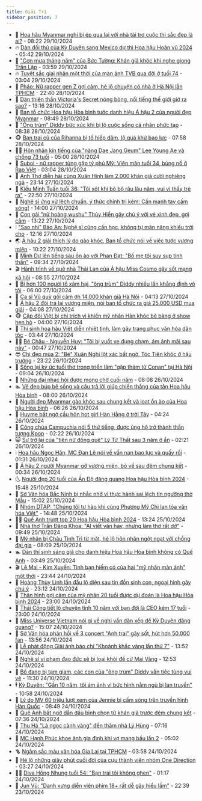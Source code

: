 ```yaml
---
title: Giải Trí
sidebar_position: 7
---
```


<!-- dantri-giai-tri:START -->
- 🤩 [Hoa hậu Myanmar nghi bị ép qua lại với nhà tài trợ cuộc thi sắc đẹp là ai?](https://dantri.com.vn/giai-tri/hoa-hau-myanmar-nghi-bi-ep-qua-lai-voi-nha-tai-tro-cuoc-thi-sac-dep-la-ai-20241029101211132.htm) - 08:22 29/10/2024
- 🔥 [Dàn đối thủ của Kỳ Duyên sang Mexico dự thi Hoa hậu Hoàn vũ 2024](https://dantri.com.vn/giai-tri/dan-doi-thu-cua-ky-duyen-sang-mexico-du-thi-hoa-hau-hoan-vu-2024-20241029114444908.htm) - 05:42 29/10/2024
- 🚀 [&quot;Cơn mưa tháng năm&quot; của Bức Tường: Khán giả khóc khi nghe giọng Trần Lập](https://dantri.com.vn/giai-tri/con-mua-thang-nam-cua-buc-tuong-khan-gia-khoc-khi-nghe-giong-tran-lap-20241029031628699.htm) - 03:59 29/10/2024
- 🔥 [Tuyệt sắc giai nhân một thời của màn ảnh TVB qua đời ở tuổi 74](https://dantri.com.vn/giai-tri/tuyet-sac-giai-nhan-mot-thoi-cua-man-anh-tvb-qua-doi-o-tuoi-74-20241029090953458.htm) - 03:04 29/10/2024
- 🌈 [Pháo: Nữ rapper gen Z gợi cảm, hé lộ chuyện có nhà ở Hà Nội lẫn TPHCM](https://dantri.com.vn/giai-tri/phao-nu-rapper-gen-z-goi-cam-he-lo-chuyen-co-nha-o-ha-noi-lan-tphcm-20241016175355131.htm) - 22:40 28/10/2024
- 📝 [Dàn thiên thần Victoria&#39;s Secret nóng bỏng, nổi tiếng thế giới giờ ra sao?](https://dantri.com.vn/giai-tri/dan-thien-than-victorias-secret-nong-bong-noi-tieng-the-gioi-gio-ra-sao-20241026133034142.htm) - 13:16 28/10/2024
- 💪 [Ban tổ chức Hoa hậu Hòa bình tước danh hiệu Á hậu 2 của người đẹp Myanmar](https://dantri.com.vn/giai-tri/ban-to-chuc-hoa-hau-hoa-binh-tuoc-danh-hieu-a-hau-2-cua-nguoi-dep-myanmar-20241028153736746.htm) - 08:49 28/10/2024
- 🤡 [&quot;Ông trùm&quot; Diddy bức xúc khi bị lộ cuộc sống cá nhân phức tạp](https://dantri.com.vn/giai-tri/ong-trum-diddy-buc-xuc-khi-bi-lo-cuoc-song-ca-nhan-phuc-tap-20241028091706691.htm) - 08:38 28/10/2024
- 🐵 [Bạn trai cũ của Rihanna bị tố hiếp dâm, lộ quá khứ bạo lực](https://dantri.com.vn/giai-tri/ban-trai-cu-cua-rihanna-bi-to-hiep-dam-lo-qua-khu-bao-luc-20241028104852047.htm) - 07:58 28/10/2024
- 🧑‍🏫 [Hôn nhân kín tiếng của &quot;nàng Dae Jang Geum&quot; Lee Young Ae và chồng 73 tuổi](https://dantri.com.vn/giai-tri/hon-nhan-kin-tieng-cua-nang-dae-jang-geum-lee-young-ae-va-chong-73-tuoi-20241027113435488.htm) - 05:00 28/10/2024
- 💂 [Suboi - nữ rapper từng gặp tỷ phú Mỹ: Viên mãn tuổi 34, bùng nổ ở Rap Việt](https://dantri.com.vn/giai-tri/suboi-nu-rapper-tung-gap-ty-phu-my-vien-man-tuoi-34-bung-no-o-rap-viet-20241028045258613.htm) - 03:04 28/10/2024
- 🤠 [Anh Thơ diễn hài cùng Xuân Hinh làm 2.000 khán giả cười nghiêng ngả](https://dantri.com.vn/giai-tri/anh-tho-dien-hai-cung-xuan-hinh-lam-2000-khan-gia-cuoi-nghieng-nga-20241028010437662.htm) - 23:14 27/10/2024
- 🫶 [Kiều Minh Tuấn tuổi 36: &quot;Tôi xót khi bỏ bộ râu lâu năm, vui vì thấy trẻ ra&quot;](https://dantri.com.vn/giai-tri/kieu-minh-tuan-tuoi-36-toi-xot-khi-bo-bo-rau-lau-nam-vui-vi-thay-tre-ra-20241024105331376.htm) - 22:50 27/10/2024
- 🦏 [Nghệ sĩ ứng xử lệch chuẩn, ý thức chính trị kém: Cần mạnh tay cấm sóng!](https://dantri.com.vn/giai-tri/nghe-si-ung-xu-lech-chuan-y-thuc-chinh-tri-kem-can-manh-tay-cam-song-20241025095152062.htm) - 14:00 27/10/2024
- 🧰 [Con gái &quot;nữ hoàng wushu&quot; Thúy Hiền gây chú ý với vẻ xinh đẹp, gợi cảm](https://dantri.com.vn/giai-tri/con-gai-nu-hoang-wushu-thuy-hien-gay-chu-y-voi-ve-xinh-dep-goi-cam-20241020161159911.htm) - 13:22 27/10/2024
- 🕯 [&quot;Sao nhí&quot; Bảo An: Nghệ sĩ cũng cần học, không tự mãn năng khiếu trời cho](https://dantri.com.vn/giai-tri/sao-nhi-bao-an-nghe-si-cung-can-hoc-khong-tu-man-nang-khieu-troi-cho-20241027185222712.htm) - 12:16 27/10/2024
- 🌏 [Á hậu 2 giải thích lý do gào khóc, Ban tổ chức nói về việc tước vương miện](https://dantri.com.vn/giai-tri/a-hau-2-giai-thich-ly-do-gao-khoc-ban-to-chuc-noi-ve-viec-tuoc-vuong-mien-20241027161435517.htm) - 10:22 27/10/2024
- 🌈 [Minh Dự lên tiếng sau ồn ào với Phan Đạt: &quot;Bố mẹ tôi suy sụp tinh thần&quot;](https://dantri.com.vn/giai-tri/minh-du-len-tieng-sau-on-ao-voi-phan-dat-bo-me-toi-suy-sup-tinh-than-20241027152327787.htm) - 09:34 27/10/2024
- 🎬 [Hành trình về quê nhà Thái Lan của Á hậu Miss Cosmo gây sốt mạng xã hội](https://dantri.com.vn/giai-tri/hanh-trinh-ve-que-nha-thai-lan-cua-a-hau-miss-cosmo-gay-sot-mang-xa-hoi-20241027114610620.htm) - 08:55 27/10/2024
- 👀 [Bị hơn 100 người tố xâm hại, &quot;ông trùm&quot; Diddy nhiều lần khẳng định vô tội](https://dantri.com.vn/giai-tri/bi-hon-100-nguoi-to-xam-hai-ong-trum-diddy-nhieu-lan-khang-dinh-vo-toi-20241027094923237.htm) - 06:00 27/10/2024
- 🧰 [Ca sĩ Vũ quỳ gối cảm ơn 14.000 khán giả Hà Nội](https://dantri.com.vn/giai-tri/ca-si-vu-quy-goi-cam-on-14000-khan-gia-ha-noi-20241027111209319.htm) - 04:13 27/10/2024
- 🧰 [Á hậu 2 đòi trả lại vương miện, nói ban tổ chức ra giá 25.000 USD mua giải](https://dantri.com.vn/giai-tri/a-hau-2-doi-tra-lai-vuong-mien-noi-ban-to-chuc-ra-gia-25000-usd-mua-giai-20241027090142747.htm) - 04:08 27/10/2024
- 🐵 [Cặp đôi Việt bị chỉ trích vì khiến mỹ nhân Hàn khóc bẽ bàng ở show hẹn hò](https://dantri.com.vn/giai-tri/cap-doi-viet-bi-chi-trich-vi-khien-my-nhan-han-khoc-be-bang-o-show-hen-ho-20241027081428675.htm) - 04:00 27/10/2024
- 🐘 [Thí sinh hoa hậu Việt diễn nhiệt tình, làm gãy trang phục văn hóa dân tộc](https://dantri.com.vn/giai-tri/thi-sinh-hoa-hau-viet-dien-nhiet-tinh-lam-gay-trang-phuc-van-hoa-dan-toc-20241027093259804.htm) - 03:44 27/10/2024
- 🧑‍💻 [Bé Châu - Nguyễn Huy: &quot;Tôi bị vuốt ve đụng chạm, ám ảnh mãi sau này&quot;](https://dantri.com.vn/giai-tri/be-chau-nguyen-huy-toi-bi-vuot-ve-dung-cham-am-anh-mai-sau-nay-20241026132812728.htm) - 00:47 27/10/2024
- 😎 [Chị đẹp mùa 2: &quot;Bé&quot; Xuân Nghi lột xác bất ngờ, Tóc Tiên khóc ở hậu trường](https://dantri.com.vn/giai-tri/chi-dep-mua-2-be-xuan-nghi-lot-xac-bat-ngo-toc-tien-khoc-o-hau-truong-20241026231519472.htm) - 23:22 26/10/2024
- 🧰 [Sống lại ký ức tuổi thơ trong triển lãm &quot;gặp thám tử Conan&quot; tại Hà Nội](https://dantri.com.vn/giai-tri/song-lai-ky-uc-tuoi-tho-trong-trien-lam-gap-tham-tu-conan-tai-ha-noi-20241026144748354.htm) - 09:04 26/10/2024
- 🧰 [Những đại nhạc hội được mong chờ cuối năm](https://dantri.com.vn/giai-tri/nhung-dai-nhac-hoi-duoc-mong-cho-cuoi-nam-20241026150806430.htm) - 08:08 26/10/2024
- 🏊 [Vẻ đẹp búp bê sống và câu trả lời giúp chiến thắng của tân Hoa hậu Hòa bình](https://dantri.com.vn/giai-tri/ve-dep-bup-be-song-va-cau-tra-loi-giup-chien-thang-cua-tan-hoa-hau-hoa-binh-20241026122434885.htm) - 08:00 26/10/2024
- 🌋 [Người đẹp Myanmar gào khóc sau chung kết và loạt ồn ào của Hoa hậu Hòa bình](https://dantri.com.vn/giai-tri/nguoi-dep-myanmar-gao-khoc-sau-chung-ket-va-loat-on-ao-cua-hoa-hau-hoa-binh-20241026113057092.htm) - 06:26 26/10/2024
- 🔭 [Huyme bất ngờ cầu hôn hot girl Hàn Hằng ở trời Tây](https://dantri.com.vn/giai-tri/huyme-bat-ngo-cau-hon-hot-girl-han-hang-o-troi-tay-20241026091835238.htm) - 04:24 26/10/2024
- 📝 [Công chúa Campuchia nói 5 thứ tiếng, được ủng hộ trở thành thần tượng Kpop](https://dantri.com.vn/giai-tri/cong-chua-campuchia-noi-5-thu-tieng-duoc-ung-ho-tro-thanh-than-tuong-kpop-20241020120142149.htm) - 02:22 26/10/2024
- 😺 [Sự trở lại của &quot;tiên nữ đồng quê&quot; Lý Tử Thất sau 3 năm ở ẩn](https://dantri.com.vn/giai-tri/su-tro-lai-cua-tien-nu-dong-que-ly-tu-that-sau-3-nam-o-an-20241026090246121.htm) - 02:21 26/10/2024
- 🕯 [Hoa hậu Ngọc Hân, MC Đan Lê nói về vấn nạn bạo lực và quấy rối](https://dantri.com.vn/giai-tri/hoa-hau-ngoc-han-mc-dan-le-noi-ve-van-nan-bao-luc-va-quay-roi-20241026075636683.htm) - 01:31 26/10/2024
- 🦄 [Á hậu 2 người Myanmar gỡ vương miện, bỏ về sau đêm chung kết](https://dantri.com.vn/giai-tri/a-hau-2-nguoi-myanmar-go-vuong-mien-bo-ve-sau-dem-chung-ket-20241026013445181.htm) - 00:34 26/10/2024
- 🌜 [Người đẹp 20 tuổi của Ấn Độ đăng quang Hoa hậu Hòa bình 2024](https://dantri.com.vn/giai-tri/nguoi-dep-20-tuoi-cua-an-do-dang-quang-hoa-hau-hoa-binh-2024-20241025222419165.htm) - 15:48 25/10/2024
- 👹 [Sở Văn hóa Bắc Ninh bị nhắc nhở vì thực hành sai lệch tín ngưỡng thờ Mẫu](https://dantri.com.vn/giai-tri/so-van-hoa-bac-ninh-bi-nhac-nho-vi-thuc-hanh-sai-lech-tin-nguong-tho-mau-20241025190317612.htm) - 15:02 25/10/2024
- 🚀 [Nhóm DTAP: &quot;Chúng tôi tự hào khi cùng Phương Mỹ Chi lan tỏa văn hóa Việt&quot;](https://dantri.com.vn/giai-tri/nhom-dtap-chung-toi-tu-hao-khi-cung-phuong-my-chi-lan-toa-van-hoa-viet-20241025154553725.htm) - 14:48 25/10/2024
- 🧑‍💻 [Quế Anh trượt top 20 Hoa hậu Hòa bình 2024](https://dantri.com.vn/giai-tri/que-anh-truot-top-20-hoa-hau-hoa-binh-2024-20241025180159945.htm) - 13:24 25/10/2024
- 🦩 [Nhà thơ Trần Đăng Khoa: &quot;AI viết văn hay, nhưng làm thơ rất dở&quot;](https://dantri.com.vn/giai-tri/nha-tho-tran-dang-khoa-ai-viet-van-hay-nhung-lam-tho-rat-do-20241025164914750.htm) - 09:49 25/10/2024
- 💫 [Mỹ nhân bị Châu Tinh Trì từ mặt, hé lộ hôn nhân ngột ngạt với chồng đại gia](https://dantri.com.vn/giai-tri/my-nhan-bi-chau-tinh-tri-tu-mat-he-lo-hon-nhan-ngot-ngat-voi-chong-dai-gia-20241025121943334.htm) - 08:09 25/10/2024
- 🏊 [Dàn thí sinh sáng giá cho danh hiệu Hoa hậu Hòa bình không có Quế Anh](https://dantri.com.vn/giai-tri/dan-thi-sinh-sang-gia-cho-danh-hieu-hoa-hau-hoa-binh-khong-co-que-anh-20241025095918095.htm) - 03:49 25/10/2024
- 🎬 [Lê Mai - Kim Xuyến: Tình bạn hiếm có của hai &quot;mỹ nhân màn ảnh&quot; một thời](https://dantri.com.vn/giai-tri/le-mai-kim-xuyen-tinh-ban-hiem-co-cua-hai-my-nhan-man-anh-mot-thoi-20241024232504912.htm) - 23:44 24/10/2024
- 💃 [Hoàng Thùy Linh lần đầu lộ diện sau tin đồn sinh con, ngoại hình gây chú ý](https://dantri.com.vn/giai-tri/hoang-thuy-linh-lan-dau-lo-dien-sau-tin-don-sinh-con-ngoai-hinh-gay-chu-y-20241024205110193.htm) - 23:12 24/10/2024
- 🌊 [Thân hình gợi cảm của mỹ nhân 20 tuổi được dự đoán là Hoa hậu Hòa bình 2024](https://dantri.com.vn/giai-tri/than-hinh-goi-cam-cua-my-nhan-20-tuoi-duoc-du-doan-la-hoa-hau-hoa-binh-2024-20241024133628715.htm) - 23:00 24/10/2024
- 🧰 [Thái Công tiết lộ chuyện tình 10 năm với bạn đời là CEO kém 17 tuổi](https://dantri.com.vn/giai-tri/thai-cong-tiet-lo-chuyen-tinh-10-nam-voi-ban-doi-la-ceo-kem-17-tuoi-20241014211038920.htm) - 23:00 24/10/2024
- 🦣 [Miss Universe Vietnam nói gì về nghi vấn dàn xếp để Kỳ Duyên đăng quang?](https://dantri.com.vn/giai-tri/miss-universe-vietnam-noi-gi-ve-nghi-van-dan-xep-de-ky-duyen-dang-quang-20241024215621325.htm) - 15:07 24/10/2024
- 🥷 [Sở Văn hóa phản hồi về 3 concert &quot;Anh trai&quot; gây sốt, hút hơn 50.000 fan](https://dantri.com.vn/giai-tri/so-van-hoa-phan-hoi-ve-3-concert-anh-trai-gay-sot-hut-hon-50000-fan-20241024192512126.htm) - 13:56 24/10/2024
- 🦏 [Lễ phát động Giải ảnh báo chí &quot;Khoảnh khắc vàng lần thứ 7&quot;](https://dantri.com.vn/giai-tri/le-phat-dong-giai-anh-bao-chi-khoanh-khac-vang-lan-thu-7-20241024202655497.htm) - 13:52 24/10/2024
- 🫶 [Nghệ sĩ vi phạm đạo đức sẽ bị loại khỏi đề cử Mai Vàng](https://dantri.com.vn/giai-tri/nghe-si-vi-pham-dao-duc-se-bi-loai-khoi-de-cu-mai-vang-20241024180245017.htm) - 12:53 24/10/2024
- 💼 [Bố đang bị tạm giam, các con của &quot;ông trùm&quot; Diddy vẫn tiệc tùng vui vẻ](https://dantri.com.vn/giai-tri/bo-dang-bi-tam-giam-cac-con-cua-ong-trum-diddy-van-tiec-tung-vui-ve-20241024115930417.htm) - 11:30 24/10/2024
- 🕴 [Kỳ Duyên: &quot;Gần 10 năm, tôi ám ảnh vì bức hình nằm ngủ bị lan truyền&quot;](https://dantri.com.vn/giai-tri/ky-duyen-gan-10-nam-toi-am-anh-vi-buc-hinh-nam-ngu-bi-lan-truyen-20241024175327953.htm) - 10:58 24/10/2024
- 🐲 [Lý do MV 60 triệu lượt xem của Jennie bị cấm sóng trên truyền hình Hàn Quốc](https://dantri.com.vn/giai-tri/ly-do-mv-60-trieu-luot-xem-cua-jennie-bi-cam-song-tren-truyen-hinh-han-quoc-20241024104425570.htm) - 08:49 24/10/2024
- 🐘 [Quế Anh bất ngờ dẫn đầu bình chọn từ khán giả trước đêm chung kết](https://dantri.com.vn/giai-tri/que-anh-bat-ngo-dan-dau-binh-chon-tu-khan-gia-truoc-dem-chung-ket-20241024131538455.htm) - 07:36 24/10/2024
- 🤭 [Thu Hà &quot;Lá ngọc cành vàng&quot; đến thăm nhà Lý Hùng](https://dantri.com.vn/giai-tri/thu-ha-la-ngoc-canh-vang-den-tham-nha-ly-hung-20241024124653666.htm) - 07:16 24/10/2024
- 💯 [MC Hạnh Phúc khoe ảnh gia đình khi vợ mang bầu lần 2](https://dantri.com.vn/giai-tri/mc-hanh-phuc-khoe-anh-gia-dinh-khi-vo-mang-bau-lan-2-20241024113956052.htm) - 05:02 24/10/2024
- 🪜 [Ngắm sắc màu văn hóa Gia Lai tại TPHCM](https://dantri.com.vn/giai-tri/ngam-sac-mau-van-hoa-gia-lai-tai-tphcm-20241024082754220.htm) - 03:58 24/10/2024
- 👹 [Hé lộ những giây phút cuối đời của cựu thành viên nhóm One Direction](https://dantri.com.vn/giai-tri/he-lo-nhung-giay-phut-cuoi-doi-cua-cuu-thanh-vien-nhom-one-direction-20241024091922933.htm) - 03:27 24/10/2024
- 🧑‍🏫 [Diva Hồng Nhung tuổi 54: &quot;Bạn trai tôi không ghen&quot;](https://dantri.com.vn/giai-tri/diva-hong-nhung-tuoi-54-ban-trai-toi-khong-ghen-20241023001455541.htm) - 01:17 24/10/2024
- 🐘 [Jun Vũ: &quot;Danh xưng diễn viên phim 18+ rất dễ gây hiểu lầm&quot;](https://dantri.com.vn/giai-tri/jun-vu-danh-xung-dien-vien-phim-18-rat-de-gay-hieu-lam-20241015100535425.htm) - 22:39 23/10/2024<!-- dantri-giai-tri:END -->
